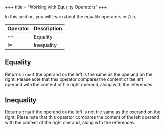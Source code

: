 +++
title = "Working with Equality Operators"
+++

In this section, you will learn about the equality operators in Zen.

| Operator | Description                  |
|----------|------------------------------|
| ==       | Equality                     |
| !=       | Inequality                   |

## Equality

Returns `true` if the operand on the left is the same as the operand on the
right. Please note that this operator compares the content of the left
operand with the content of the right operand, along with the references.

## Inequality

Returns `true` if the operand on the left is not the same as the operand on the
right. Plese note that this operator compares the content of the left operand
with the content of the right operand, along with the references.
